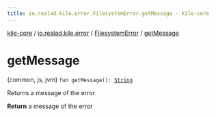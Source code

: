 ```yaml
---
title: io.realad.kile.error.FilesystemError.getMessage - kile-core
---
```


[kile-core](../../index.html) / [io.realad.kile.error](../index.html) / [FilesystemError](index.html) / [getMessage](./get-message.html)

# getMessage

(common, js, jvm) `fun getMessage(): `[`String`](https://kotlinlang.org/api/latest/jvm/stdlib/kotlin/-string/index.html)

Returns a message of the error

**Return**
a message of the error

